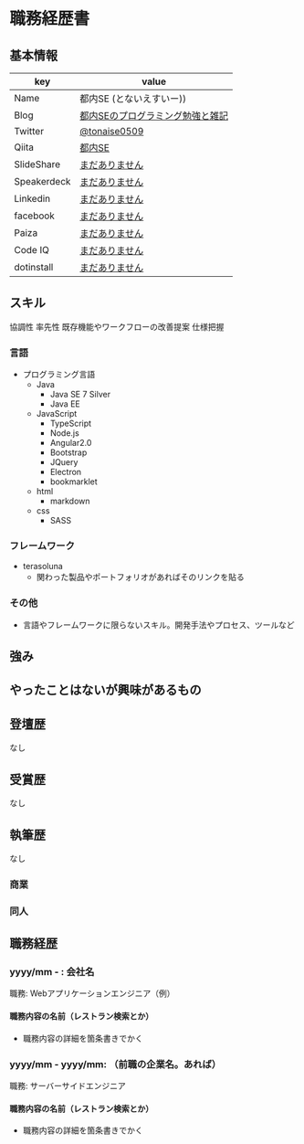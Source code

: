 # 職務経歴書

## 基本情報

|key|value|
|---|-----|
|Name|都内SE (とないえすいー))|
|Blog|[都内SEのプログラミング勉強と雑記](http://tonaise.hatenablog.jp/)|
|Twitter|[@tonaise0509](https://twitter.com/tonaise0509)|
|Qiita|[都内SE](https://qiita.com/object1985)|
|SlideShare|[まだありません]()|
|Speakerdeck|[まだありません]()|
|Linkedin|[まだありません]()|
|facebook|[まだありません]()|
|Paiza|[まだありません]()|
|Code IQ|[まだありません]()|
|dotinstall|[まだありません]()|

## スキル

協調性
率先性
既存機能やワークフローの改善提案
仕様把握

### 言語

- プログラミング言語
	- Java
		- Java SE 7 Silver
		- Java EE
	- JavaScript
		- TypeScript
		- Node.js
		- Angular2.0
		- Bootstrap
		- JQuery
		- Electron
		- bookmarklet
	- html
		- markdown
	- css
		- SASS

### フレームワーク

- terasoluna
  - 関わった製品やポートフォリオがあればそのリンクを貼る

### その他

- 言語やフレームワークに限らないスキル。開発手法やプロセス、ツールなど

## 強み

## やったことはないが興味があるもの

## 登壇歴

なし

## 受賞歴

なし

## 執筆歴

なし

### 商業

### 同人

## 職務経歴

### yyyy/mm - : 会社名

職務: Webアプリケーションエンジニア（例）

#### 職務内容の名前（レストラン検索とか）

- 職務内容の詳細を箇条書きでかく

### yyyy/mm - yyyy/mm: （前職の企業名。あれば）

職務: サーバーサイドエンジニア

#### 職務内容の名前（レストラン検索とか）

- 職務内容の詳細を箇条書きでかく

